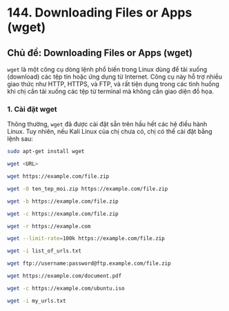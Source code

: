 ﻿# 144. Downloading Files or Apps (wget)

## Chủ đề: Downloading Files or Apps (wget)

`wget` là một công cụ dòng lệnh phổ biến trong Linux dùng để tải xuống (download) các tệp tin hoặc ứng dụng từ Internet. Công cụ này hỗ trợ nhiều giao thức như HTTP, HTTPS, và FTP, và rất tiện dụng trong các tình huống khi chị cần tải xuống các tệp từ terminal mà không cần giao diện đồ họa.

### 1. Cài đặt wget

Thông thường, `wget` đã được cài đặt sẵn trên hầu hết các hệ điều hành Linux. Tuy nhiên, nếu Kali Linux của chị chưa có, chị có thể cài đặt bằng lệnh sau:

```bash
sudo apt-get install wget

wget <URL>

wget https://example.com/file.zip

wget -O ten_tep_moi.zip https://example.com/file.zip

wget -b https://example.com/file.zip

wget -c https://example.com/file.zip

wget -r https://example.com

wget --limit-rate=100k https://example.com/file.zip

wget -i list_of_urls.txt

wget ftp://username:password@ftp.example.com/file.zip

wget https://example.com/document.pdf

wget -c https://example.com/ubuntu.iso

wget -i my_urls.txt

